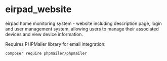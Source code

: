 # eirpad_website
eirpad home monitoring system - website including description page, login and user management system, allowing users to manage their associated devices and view device information.

Requires PHPMailer library for email integration:

`composer require phpmailer/phpmailer`
